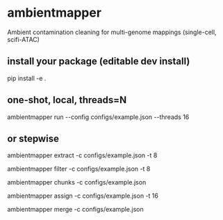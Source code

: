 # ambientmapper
Ambient contamination cleaning for multi-genome mappings (single-cell, scifi-ATAC)

## install your package (editable dev install)
pip install -e .

## one-shot, local, threads=N
ambientmapper run --config configs/example.json --threads 16

## or stepwise

ambientmapper extract -c configs/example.json -t 8

ambientmapper filter  -c configs/example.json -t 8

ambientmapper chunks  -c configs/example.json

ambientmapper assign  -c configs/example.json -t 16

ambientmapper merge   -c configs/example.json
